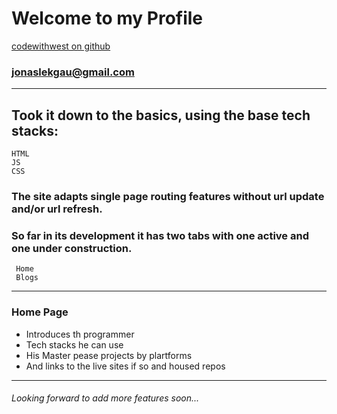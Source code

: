 # Welcome to my Profile

<a href='https://github.com/codewithwest'>codewithwest on github</a>

### jonaslekgau@gmail.com

---

## Took it down to the basics, using the base tech stacks:

    HTML
    JS
    CSS

### The site adapts single page routing features without url update and/or url refresh.

### So far in its development it has two tabs with one active and one under construction.

     Home
     Blogs

---

### Home Page

- Introduces th programmer
- Tech stacks he can use
- His Master pease projects by plartforms
- And links to the live sites if so and housed repos

---

###### Looking forward to add more features soon...
